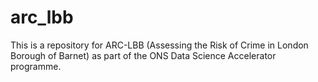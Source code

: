 # arc_lbb
This is a repository for ARC-LBB (Assessing the Risk of Crime in London Borough of Barnet) as part of the ONS Data Science Accelerator programme.
